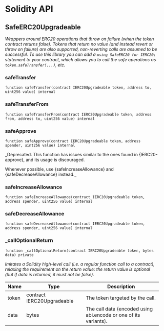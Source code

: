 # Solidity API

## SafeERC20Upgradeable

_Wrappers around ERC20 operations that throw on failure (when the token
contract returns false). Tokens that return no value (and instead revert or
throw on failure) are also supported, non-reverting calls are assumed to be
successful.
To use this library you can add a `using SafeERC20 for IERC20;` statement to your contract,
which allows you to call the safe operations as `token.safeTransfer(...)`, etc._

### safeTransfer

```solidity
function safeTransfer(contract IERC20Upgradeable token, address to, uint256 value) internal
```

### safeTransferFrom

```solidity
function safeTransferFrom(contract IERC20Upgradeable token, address from, address to, uint256 value) internal
```

### safeApprove

```solidity
function safeApprove(contract IERC20Upgradeable token, address spender, uint256 value) internal
```

_Deprecated. This function has issues similar to the ones found in
{IERC20-approve}, and its usage is discouraged.

Whenever possible, use {safeIncreaseAllowance} and
{safeDecreaseAllowance} instead._

### safeIncreaseAllowance

```solidity
function safeIncreaseAllowance(contract IERC20Upgradeable token, address spender, uint256 value) internal
```

### safeDecreaseAllowance

```solidity
function safeDecreaseAllowance(contract IERC20Upgradeable token, address spender, uint256 value) internal
```

### _callOptionalReturn

```solidity
function _callOptionalReturn(contract IERC20Upgradeable token, bytes data) private
```

_Imitates a Solidity high-level call (i.e. a regular function call to a contract), relaxing the requirement
on the return value: the return value is optional (but if data is returned, it must not be false)._

| Name | Type | Description |
| ---- | ---- | ----------- |
| token | contract IERC20Upgradeable | The token targeted by the call. |
| data | bytes | The call data (encoded using abi.encode or one of its variants). |

